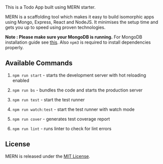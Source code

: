 This is a Todo App built using MERN starter.

MERN is a scaffolding tool which makes it easy to build isomorphic apps using Mongo, Express, React and NodeJS. It minimises the setup time and gets you up to speed using proven technologies.

**Note : Please make sure your MongoDB is running.** For MongoDB installation guide see [this](https://docs.mongodb.org/v3.0/installation/). Also `npm3` is required to install dependencies properly.

## Available Commands

1. `npm run start` - starts the development server with hot reloading enabled

2. `npm run bs` - bundles the code and starts the production server

3. `npm run test` - start the test runner

4. `npm run watch:test` - start the test runner with watch mode

5. `npm run cover` - generates test coverage report

6. `npm run lint` - runs linter to check for lint errors


## License
MERN is released under the [MIT License](http://www.opensource.org/licenses/MIT).
